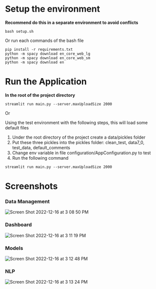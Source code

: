 # Setup the environment
**Recommend do this in a separate environment to avoid conflicts**
```
bash setup.sh
```
Or run each commands of the bash file
```
pip install -r requirements.txt
python -m spacy download en_core_web_lg
python -m spacy download en_core_web_sm
python -m spacy download en
```
# Run the Application
**In the root of the project directory**
```
streamlit run main.py --server.maxUploadSize 2000
```
Or 

Using the test environment with the following steps, this will load some default files

1. Under the root directory of the project create a data/pickles folder
2. Put these three pickles into the pickles folder: clean_test, data7_0, test_data, default_comments
3. Change env variable in file configuration/AppConfiguration.py to test
4. Run the following command

```
streamlit run main.py --server.maxUploadSize 2000
```

# Screenshots
### Data Management
![Screen Shot 2022-12-16 at 3 08 50 PM](https://user-images.githubusercontent.com/61313159/208180875-5e8d79d3-d5ec-425f-813e-d9b42e41ccbe.png)
### Dashboard
![Screen Shot 2022-12-16 at 3 11 19 PM](https://user-images.githubusercontent.com/61313159/208181319-31d1d911-f6ab-4ca5-9109-f28d3c7df4c8.png)
### Models
![Screen Shot 2022-12-16 at 3 12 48 PM](https://user-images.githubusercontent.com/61313159/208181518-adfc2878-fadd-46d9-9e01-48faff8791bb.png)
### NLP
![Screen Shot 2022-12-16 at 3 13 24 PM](https://user-images.githubusercontent.com/61313159/208181604-44c2f9bd-03b4-4f99-bcc4-ce4694d98164.png)
